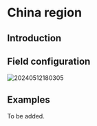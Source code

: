 # China region

<PluginInfo name="field-china-region"></PluginInfo>

## Introduction

## Field configuration

![20240512180305](https://static-docs.nocobase.com/20240512180305.png)

## Examples

To be added.
